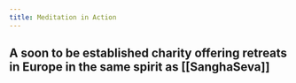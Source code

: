 ```yaml
---
title: Meditation in Action
---
```


## A soon to be established charity offering retreats in Europe in the same spirit as [[SanghaSeva]]
